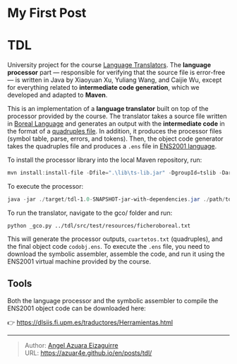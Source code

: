 # My First Post


<!--more-->

# TDL

University project for the course [Language Translators](https://dlsiis.fi.upm.es/traductores/index.html). The **language processor** part — responsible for verifying that the source file is error-free — is written in Java by Xiaoyuan Xu, Yuliang Wang, and Caijie Wu, except for everything related to **intermediate code generation**, which we developed and adapted to **Maven**.

This is an implementation of a **language translator** built on top of the processor provided by the course. The translator takes a source file written in [Boreal Language](https://dlsiis.fi.upm.es/traductores/IntroBoreal.html) and generates an output with the **intermediate code** in the format of a [quadruples file](https://dlsiis.fi.upm.es/traductores/Documentos/formato_fichero_cuartetos.pdf). In addition, it produces the processor files (symbol table, parse, errors, and tokens). Then, the object code generator takes the quadruples file and produces a `.ens` file in [ENS2001 language](https://dlsiis.fi.upm.es/traductores/Documentos/ENS2001.pdf).

To install the processor library into the local Maven repository, run:

```powershell
mvn install:install-file -Dfile=".\lib\ts-lib.jar" -DgroupId=tslib -DartifactId=ts-lib -Dversion="1.0" -Dpackaging=jar
```

To execute the processor:

```powershell
java -jar ./target/tdl-1.0-SNAPSHOT-jar-with-dependencies.jar ./path/to/borealFile.txt
```

To run the translator, navigate to the gco/ folder and run:

```shell
python _gco.py ../tdl/src/test/resources/ficheroboreal.txt
```

This will generate the processor outputs, ``cuartetos.txt`` (quadruples), and the final object code ``codobj.ens``. To execute the ``.ens`` file, you need to download the symbolic assembler, assemble the code, and run it using the ENS2001 virtual machine provided by the course.


## Tools

Both the language processor and the symbolic assembler to compile the ENS2001 object code can be downloaded here:

👉 https://dlsiis.fi.upm.es/traductores/Herramientas.html

---

> Author: [Angel Azuara Eizaguirre](https://www.linkedin.com/in/angel-azuara/)  
> URL: https://azuar4e.github.io/en/posts/tdl/  

